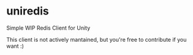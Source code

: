 # uniredis
Simple WIP Redis Client for Unity

This client is not actively mantained, but you're free to contribute if you want :)
